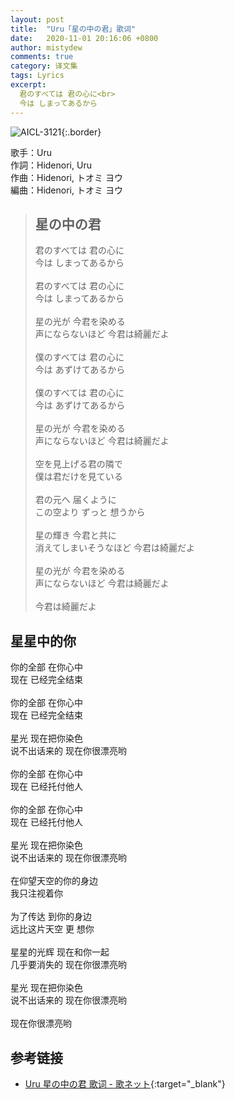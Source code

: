 ```yaml
---
layout: post
title:  "Uru「星の中の君」歌词"
date:   2020-11-01 20:16:06 +0800
author: mistydew
comments: true
category: 译文集
tags: Lyrics
excerpt:
  君のすべては 君の心に<br>
  今は しまってあるから
---
```

![AICL-3121](https://is5-ssl.mzstatic.com/image/thumb/Music128/v4/52/36/08/52360891-7d38-b6be-b7b7-aec2af215a65/source/600x600bb.jpg){:.border}

歌手：Uru<br>
作詞：Hidenori, Uru<br>
作曲：Hidenori, トオミ ヨウ<br>
編曲：Hidenori, トオミ ヨウ

<blockquote class="original">
  <h2>星の中の君</h2>
  <p>
    君のすべては 君の心に<br>
    今は しまってあるから<br>
    <br>
    君のすべては 君の心に<br>
    今は しまってあるから<br>
    <br>
    星の光が 今君を染める<br>
    声にならないほど 今君は綺麗だよ<br>
    <br>
    僕のすべては 君の心に<br>
    今は あずけてあるから<br>
    <br>
    僕のすべては 君の心に<br>
    今は あずけてあるから<br>
    <br>
    星の光が 今君を染める<br>
    声にならないほど 今君は綺麗だよ<br>
    <br>
    空を見上げる君の隣で<br>
    僕は君だけを見ている<br>
    <br>
    君の元へ 届くように<br>
    この空より ずっと 想うから<br>
    <br>
    星の輝き 今君と共に<br>
    消えてしまいそうなほど 今君は綺麗だよ<br>
    <br>
    星の光が 今君を染める<br>
    声にならないほど 今君は綺麗だよ<br>
    <br>
    今君は綺麗だよ
  </p>
</blockquote>

<div class="translation">
  <h2>星星中的你</h2>
  <p>
    你的全部 在你心中<br>
    现在 已经完全结束<br>
    <br>
    你的全部 在你心中<br>
    现在 已经完全结束<br>
    <br>
    星光 现在把你染色<br>
    说不出话来的 现在你很漂亮哟<br>
    <br>
    你的全部 在你心中<br>
    现在 已经托付他人<br>
    <br>
    你的全部 在你心中<br>
    现在 已经托付他人<br>
    <br>
    星光 现在把你染色<br>
    说不出话来的 现在你很漂亮哟<br>
    <br>
    在仰望天空的你的身边<br>
    我只注视着你<br>
    <br>
    为了传达 到你的身边<br>
    远比这片天空 更 想你<br>
    <br>
    星星的光辉 现在和你一起<br>
    几乎要消失的 现在你很漂亮哟<br>
    <br>
    星光 现在把你染色<br>
    说不出话来的 现在你很漂亮哟<br>
    <br>
    现在你很漂亮哟
  </p>
</div>

## 参考链接

* [Uru 星の中の君 歌词 - 歌ネット](https://www.uta-net.com/song/209440/){:target="_blank"}

